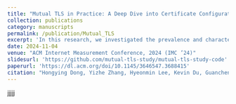 ```yaml
---
title: "Mutual TLS in Practice: A Deep Dive into Certificate Configurations and Privacy Issues"
collection: publications
category: manuscripts
permalink: /publication/Mutual_TLS
excerpt: 'In this research, we investigated the prevalence and characteristics of mutual TLS connections, including the associated services and patterns of certificate usage. Specifically, by analyzing TLS connection logs collected from a large campus network over 23 months, we identified over 2.2 million unique server certificates and over 3.4 million unique client certificates used in over 1.2 billion mutual TLS connections. Using this data, we examined security concerns, non-standard behaviors in certificate sharing, and the privacy implications of sensitive information found in mutual TLS certificates.'
date: 2024-11-04 
venue: "ACM Internet Measurement Conference, 2024 (IMC ’24)"
slidesurl: 'https://github.com/mutual-tls-study/mutual-tls-study-code'
paperurl: 'https://dl.acm.org/doi/10.1145/3646547.3688415'
citation: "Hongying Dong, Yizhe Zhang, Hyeonmin Lee, Kevin Du, Guancheng Tu, and Yixin Sun. Mutual TLS in Practice: A Deep Dive into Certificate Configurations and Privacy Issues. In Proceedings of the ACM Internet Measurement Conference, 2024 (IMC ’24)."
---
```

jjjjj
